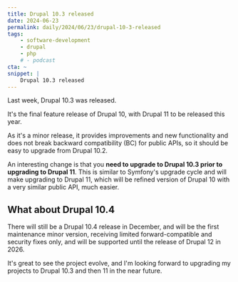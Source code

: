 ```yaml
---
title: Drupal 10.3 released
date: 2024-06-23
permalink: daily/2024/06/23/drupal-10-3-released
tags:
    - software-development
    - drupal
    - php
    # - podcast
cta: ~
snippet: |
    Drupal 10.3 released
---
```


Last week, Drupal 10.3 was released.

It's the final feature release of Drupal 10, with Drupal 11 to be released this year.

As it's a minor release, it provides improvements and new functionality and does not break backward compatibility (BC) for public APIs, so it should be easy to upgrade from Drupal 10.2.

An interesting change is that you **need to upgrade to Drupal 10.3 prior to upgrading to Drupal 11**. This is similar to Symfony's upgrade cycle and will make upgrading to Drupal 11, which will be refined version of Drupal 10 with a very similar public API, much easier.

## What about Drupal 10.4

There will still be a Drupal 10.4 release in December, and will be the first maintenance minor version, receiving limited forward-compatible and security fixes only, and will be supported until the release of Drupal 12 in 2026.

It's great to see the project evolve, and I'm looking forward to upgrading my projects to Drupal 10.3 and then 11 in the near future.
